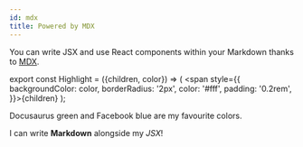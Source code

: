 ```yaml
---
id: mdx
title: Powered by MDX
---
```


You can write JSX and use React components within your Markdown thanks to [MDX](https://mdxjs.com/).

export const Highlight = ({children, color}) => ( <span style={{
      backgroundColor: color,
      borderRadius: '2px',
      color: '#fff',
      padding: '0.2rem',
    }}>{children}</span> );

<Highlight color="#25c2a0">Docusaurus green</Highlight> and <Highlight color="#1877F2">Facebook blue</Highlight> are my favourite colors.

I can write **Markdown** alongside my _JSX_!
